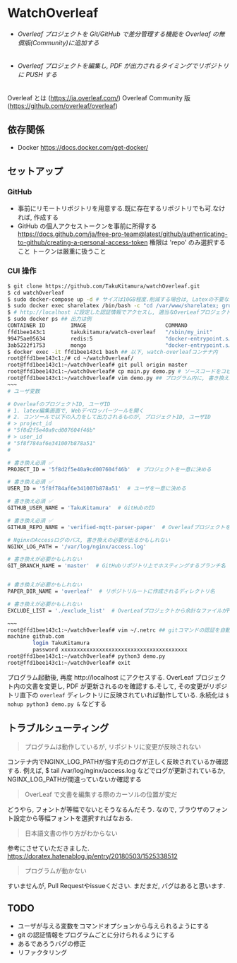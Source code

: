 # WatchOverleaf

- ###### Overleaf プロジェクトを Git/GitHub で差分管理する機能を Overleaf の無償版(Community)に追加する
- ###### Overleaf プロジェクトを編集し, PDF が出力されるタイミングでリポジトリに PUSH する

Overleaf とは (https://ja.overleaf.com/)
Overleaf Community 版 (https://github.com/overleaf/overleaf)

## 依存関係

- Docker
  https://docs.docker.com/get-docker/

## セットアップ

### GitHub

- 事前にリモートリポジトリを用意する.既に存在するリポジトリでも可.なければ, 作成する
- GitHub の個人アクセストークンを事前に所得する
  https://docs.github.com/ja/free-pro-team@latest/github/authenticating-to-github/creating-a-personal-access-token
  権限は 'repo' のみ選択すること
  トークンは厳重に扱うこと

### CUI 操作

```sh
$ git clone https://github.com/TakuKitamura/watchOverleaf.git
$ cd watchOverleaf
$ sudo docker-compose up -d # サイズは10GB程度.削減する場合は, Latexの不要なパッケージを削除する
$ sudo docker exec sharelatex /bin/bash -c "cd /var/www/sharelatex; grunt user:create-admin --email=admin@example.com" # Adminユーザの作成, 実行後に表示されるURLにアクセスしパスワードを設定する
$ # http://localhost に設定した認証情報でアクセスし, 適当なOverLeafプロジェクトを作成する
$ sudo docker ps ## 出力は例
CONTAINER ID        IMAGE                         COMMAND                  CREATED             STATUS                    PORTS                NAMES
ffd1bee143c1        takukitamura/watch-overleaf   "/sbin/my_init"          29 seconds ago      Up 2 seconds              0.0.0.0:80->80/tcp   watch-overleaf
99475ae05634        redis:5                       "docker-entrypoint.s…"   43 hours ago        Up 13 seconds             6379/tcp             redis
3ab5222f1753        mongo                         "docker-entrypoint.s…"   4 days ago          Up 13 seconds (healthy)   27017/tcp            mongo
$ docker exec -it ffd1bee143c1 bash ## 以下, watch-overleafコンテナ内
root@ffd1bee143c1:/# cd ~/watchOverleaf/
root@ffd1bee143c1:~/watchOverleaf# git pull origin master
root@ffd1bee143c1:~/watchOverleaf# cp main.py demo.py # ソースコードをコピーする
root@ffd1bee143c1:~/watchOverleaf# vim demo.py ## プログラム内に, 書き換え必須 ✅もしくは, 書き換えが必要かもしれない と書いてある変数を適宜書き換え保存する
~~~
# ユーザ変数

# OverleafのプロジェクトID, ユーザID
# 1. latex編集画面で, Webデベロッパーツールを開く
# 2. コンソールで以下の入力をして出力されるものが, プロジェクトID, ユーザID
# > project_id
# "5f8d2f5e40a9cd007604f46b"
# > user_id
# "5f8f784af6e341007b878a51"
#

# 書き換え必須 ✅
PROJECT_ID = '5f8d2f5e40a9cd007604f46b'  # プロジェクトを一意に決める

# 書き換え必須 ✅
USER_ID = '5f8f784af6e341007b878a51'  # ユーザを一意に決める

# 書き換え必須 ✅
GITHUB_USER_NAME = 'TakuKitamura'  # GitHubのID

# 書き換え必須 ✅
GITHUB_REPO_NAME = 'verified-mqtt-parser-paper'  # Overleafプロジェクトをホスティングしたいリポジトリ名

# NginxのAccessログのパス, 書き換えの必要が出るかもしれない
NGINX_LOG_PATH = '/var/log/nginx/access.log'

# 書き換えが必要かもしれない
GIT_BRANCH_NAME = 'master'  # GitHubリポジトリ上でホスティングするブランチ名


# 書き換えが必要かもしれない
PAPER_DIR_NAME = 'overleaf'  # リポジトリルートに作成されるディレクトリ名

# 書き換えが必要かもしれない
EXCLUDE_LIST = './exclude_list'  # OverLeafプロジェクトから余計なファイルがPUSHされた場合は, ここに追加する

~~~
root@ffd1bee143c1:~/watchOverleaf# vim ~/.netrc ## gitコマンドの認証を自動で行う .netrcを作成する. 下記は例
machine github.com
        login TakuKitamura
        password xxxxxxxxxxxxxxxxxxxxxxxxxxxxxxxxxxxxxxxx
root@ffd1bee143c1:~/watchOverleaf# python3 demo.py
root@ffd1bee143c1:~/watchOverleaf# exit
```

プログラム起動後, 再度 http://localhost にアクセスする.
OverLeaf プロジェクト内の文書を変更し, PDF が更新されるのを確認する.そして, その変更がリポジトリ直下の `overleaf` ディレクトリに反映されていれば動作している.
永続化は `$ nohup python3 demo.py &` などする

## トラブルシューティング

> プログラムは動作しているが, リポジトリに変更が反映されない

コンテナ内でNGINX_LOG_PATHが指す先のログが正しく反映されているか確認する.
例えば, $ tail /var/log/nginx/access.log などでログが更新されているか, NGINX_LOG_PATHが間違っていないか確認する


> OverLeaf で文書を編集する際のカーソルの位置が変だ


どうやら, フォントが等幅でないとそうなるんだそう.
なので, ブラウザのフォント設定から等幅フォントを選択すればなおる.


> 日本語文書の作り方がわからない

参考にさせていただきました.
https://doratex.hatenablog.jp/entry/20180503/1525338512

> プログラムが動かない

すいませんが, Pull Requestやissueください.
まだまだ, バグはあると思います.


## TODO

- ユーザが与える変数をコマンドオプションから与えられるようにする
- git の認証情報をプログラムごとに分けられるようにする
- あるであろうバグの修正
- リファクタリング
